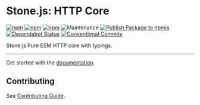 # Stone.js: HTTP Core

[![npm](https://img.shields.io/npm/l/@stone-js/http-core)](https://opensource.org/licenses/Apache-2.0)
[![npm](https://img.shields.io/npm/v/@stone-js/http-core)](https://www.npmjs.com/package/@stone-js/http-core)
[![npm](https://img.shields.io/npm/dm/@stone-js/http-core)](https://www.npmjs.com/package/@stone-js/http-core)
![Maintenance](https://img.shields.io/maintenance/yes/2024)
[![Publish Package to npmjs](https://github.com/stonemjs/http-core/actions/workflows/release.yml/badge.svg)](https://github.com/stonemjs/http-core/actions/workflows/release.yml)
[![Dependabot Status](https://api.dependabot.com/badges/status?host=github&repo=stonemjs/http-core)](https://dependabot.com)
[![Conventional Commits](https://img.shields.io/badge/Conventional%20Commits-1.0.0-yellow.svg)](https://conventionalcommits.org)

Stone.js Pure ESM HTTP core with typings.

---

Get started with the [documentation](https://stonejs.com/cookbook/http-core).


## Contributing

See [Contributing Guide](https://github.com/stonemjs/http-core/blob/main/CONTRIBUTING.md).